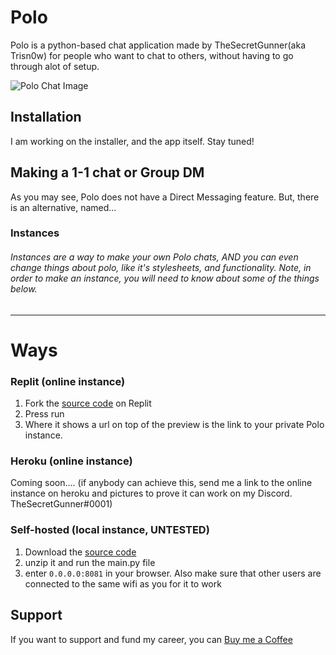# Polo
Polo is a python-based chat application made by TheSecretGunner(aka Trisn0w) for people who want to chat to others, without having to go through alot of setup.

![Polo Chat Image](https://i.ibb.co/x1bkH4J/image.png)

## Installation
I am working on the installer, and the app itself. Stay tuned!

## Making a 1-1 chat or Group DM
As you may see, Polo does not have a Direct Messaging feature. But, there is an alternative, named...
### Instances
###### Instances are a way to make your own Polo chats, AND you can even change things about polo, like it's stylesheets, and functionality. Note, in order to make an instance, you will need to know about some of the things below.
-------------

# Ways

### Replit (online instance)
1. Fork the [source code](https://replit.com/@triscord/polo) on Replit
2. Press run
3. Where it shows a url on top of the preview is the link to your private Polo instance.

### Heroku (online instance)
Coming soon.... (if anybody can achieve this, send me a link to the online instance on heroku and pictures to prove it can work on my Discord. TheSecretGunner#0001)

### Self-hosted (local instance, UNTESTED)
1. Download the [source code](https://github.com/TriSn0w/polo/archive/refs/heads/main.zip)
2. unzip it and run the main.py file
3. enter `0.0.0.0:8081` in your browser. Also make sure that other users are connected to the same wifi as you for it to work

## Support
If you want to support and fund my career, you can [Buy me a Coffee](https://www.buymeacoffee.com/secretgunner)
